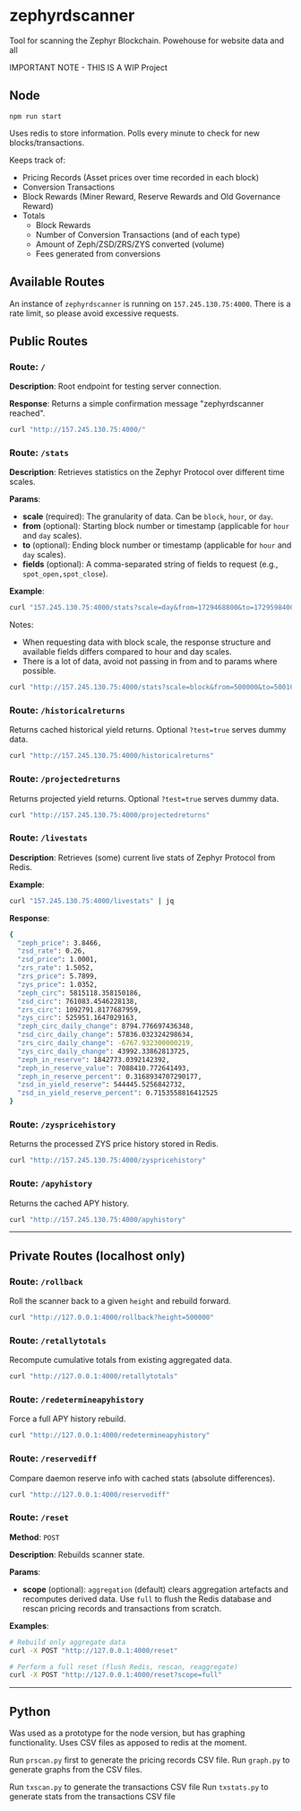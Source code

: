 # zephyrdscanner

Tool for scanning the Zephyr Blockchain.
Powehouse for website data and all 

IMPORTANT NOTE - THIS IS A WIP Project

## Node

`npm run start`

Uses redis to store information.
Polls every minute to check for new blocks/transactions.

Keeps track of:

- Pricing Records (Asset prices over time recorded in each block)
- Conversion Transactions
- Block Rewards (Miner Reward, Reserve Rewards and Old Governance Reward)
- Totals
  - Block Rewards
  - Number of Conversion Transactions (and of each type)
  - Amount of Zeph/ZSD/ZRS/ZYS converted (volume)
  - Fees generated from conversions

## Available Routes

An instance of `zephyrdscanner` is running on `157.245.130.75:4000`. There is a rate limit, so please avoid excessive requests.

## Public Routes

### Route: `/`
**Description**: Root endpoint for testing server connection.

**Response**: Returns a simple confirmation message "zephyrdscanner reached".

```sh
curl "http://157.245.130.75:4000/"
```

### Route: `/stats`
**Description**: Retrieves statistics on the Zephyr Protocol over different time scales.

**Params**:
- **scale** (required): The granularity of data. Can be `block`, `hour`, or `day`.
- **from** (optional): Starting block number or timestamp (applicable for `hour` and `day` scales).
- **to** (optional): Ending block number or timestamp (applicable for `hour` and `day` scales).
- **fields** (optional): A comma-separated string of fields to request (e.g., `spot_open,spot_close`).

**Example**:
```sh
curl "157.245.130.75:4000/stats?scale=day&from=1729468800&to=1729598400&fields=spot_open,spot_close,moving_average_open,moving_average_close" | jq
```

Notes: 
- When requesting data with block scale, the response structure and available fields differs compared to hour and day scales.
- There is a lot of data, avoid not passing in from and to params where possible.

```sh
curl "http://157.245.130.75:4000/stats?scale=block&from=500000&to=500100&fields=spot,moving_average"
```

### Route: `/historicalreturns`
Returns cached historical yield returns. Optional `?test=true` serves dummy data.

```sh
curl "http://157.245.130.75:4000/historicalreturns"
```

### Route: `/projectedreturns`
Returns projected yield returns. Optional `?test=true` serves dummy data.

```sh
curl "http://157.245.130.75:4000/projectedreturns"
```

### Route: `/livestats`
**Description**: Retrieves (some) current live stats of Zephyr Protocol from Redis.

**Example**:
```sh
curl "157.245.130.75:4000/livestats" | jq
```

**Response**:
```sh
{
  "zeph_price": 3.8466,
  "zsd_rate": 0.26,
  "zsd_price": 1.0001,
  "zrs_rate": 1.5052,
  "zrs_price": 5.7899,
  "zys_price": 1.0352,
  "zeph_circ": 5815118.358150186,
  "zsd_circ": 761083.4546228138,
  "zrs_circ": 1092791.8177687959,
  "zys_circ": 525951.1647029163,
  "zeph_circ_daily_change": 8794.776697436348,
  "zsd_circ_daily_change": 57836.032324298634,
  "zrs_circ_daily_change": -6767.932300000219,
  "zys_circ_daily_change": 43992.33862813725,
  "zeph_in_reserve": 1842773.0392142392,
  "zeph_in_reserve_value": 7088410.772641493,
  "zeph_in_reserve_percent": 0.3168934707290177,
  "zsd_in_yield_reserve": 544445.5256842732,
  "zsd_in_yield_reserve_percent": 0.7153558816412525
}
```

### Route: `/zyspricehistory`
Returns the processed ZYS price history stored in Redis.

```sh
curl "http://157.245.130.75:4000/zyspricehistory"
```

### Route: `/apyhistory`
Returns the cached APY history.

```sh
curl "http://157.245.130.75:4000/apyhistory"
```

---

## Private Routes (localhost only)

### Route: `/rollback`
Roll the scanner back to a given `height` and rebuild forward.

```sh
curl "http://127.0.0.1:4000/rollback?height=500000"
```

### Route: `/retallytotals`
Recompute cumulative totals from existing aggregated data.

```sh
curl "http://127.0.0.1:4000/retallytotals"
```

### Route: `/redetermineapyhistory`
Force a full APY history rebuild.

```sh
curl "http://127.0.0.1:4000/redetermineapyhistory"
```

### Route: `/reservediff`
Compare daemon reserve info with cached stats (absolute differences).

```sh
curl "http://127.0.0.1:4000/reservediff"
```

### Route: `/reset`
**Method**: `POST`

**Description**: Rebuilds scanner state.

**Params**:
- **scope** (optional): `aggregation` (default) clears aggregation artefacts and recomputes derived data. Use `full` to flush the Redis database and rescan pricing records and transactions from scratch.

**Examples**:
```sh
# Rebuild only aggregate data
curl -X POST "http://127.0.0.1:4000/reset"

# Perform a full reset (flush Redis, rescan, reaggregate)
curl -X POST "http://127.0.0.1:4000/reset?scope=full"
```

---

## Python

Was used as a prototype for the node version, but has graphing functionality.
Uses CSV files as apposed to redis at the moment.

Run `prscan.py` first to generate the pricing records CSV file.
Run `graph.py` to generate graphs from the CSV files.

Run `txscan.py` to generate the transactions CSV file
Run `txstats.py` to generate stats from the transactions CSV file

